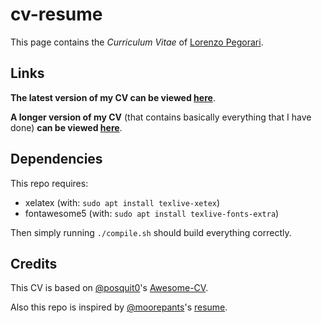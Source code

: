 # cv-resume

This page contains the *Curriculum Vitae* of [Lorenzo Pegorari](https://www.linkedin.com/in/lorenzopegorari/).

## Links

**The latest version of my CV can be viewed [here](https://lorenzopegorari.github.io/cv-resume/pdf/cv.pdf)**.

**A longer version of my CV** (that contains basically everything that I have done) **can be viewed [here](https://lorenzopegorari.github.io/cv-resume/pdf/cv-long.pdf)**.

## Dependencies

This repo requires:
- xelatex (with: `sudo apt install texlive-xetex`)
- fontawesome5 (with: `sudo apt install texlive-fonts-extra`)

Then simply running `./compile.sh` should build everything correctly.

## Credits

This CV is based on [@posquit0](https://github.com/posquit0)'s [Awesome-CV](https://github.com/posquit0/Awesome-CV).

Also this repo is inspired by [@moorepants](https://github.com/moorepants)'s [resume](https://github.com/moorepants/resume).
